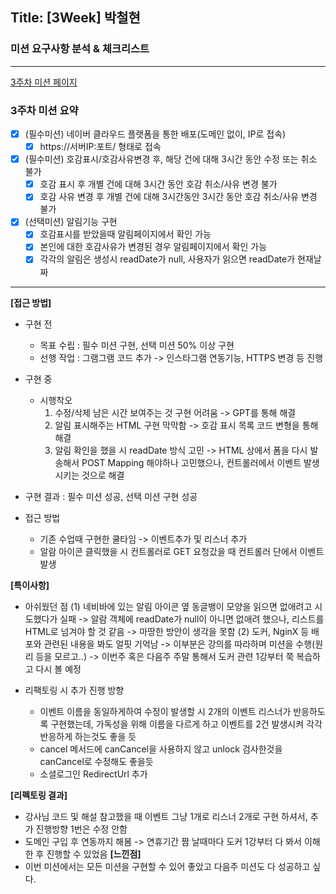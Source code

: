 ## Title: [3Week] 박철현

### 미션 요구사항 분석 & 체크리스트

---
[3주차 미션 페이지](https://wiken.io/ken/12201#3주차)

### 3주차 미션 요약
- [x] (필수미션) 네이버 클라우드 플랫폼을 통한 배포(도메인 없이, IP로 접속) 
  - [x] https://서버IP:포트/ 형태로 접속

- [x] (필수미션) 호감표시/호감사유변경 후, 해당 건에 대해 3시간 동안 수정 또는 취소 불가
  - [x] 호감 표시 후 개별 건에 대해 3시간 동안 호감 취소/사유 변경 불가
  - [x] 호감 사유 변경 후 개별 건에 대해 3시간동안 3시간 동안 호감 취소/사유 변경 불가

- [x] (선택미션) 알림기능 구현
  - [x] 호감표시를 받았을때 알림페이지에서 확인 가능
  - [x] 본인에 대한 호감사유가 변경된 경우 알림페이지에서 확인 가능
  - [x] 각각의 알림은 생성시 readDate가 null, 사용자가 읽으면 readDate가 현재날짜
---

**[접근 방법]**
<br>
- 구현 전
  - 목표 수립 : 필수 미션 구현, 선택 미션 50% 이상 구현
  - 선행 작업 : 그램그램 코드 추가
    -> 인스타그램 연동기능, HTTPS 변경 등 진행
    
  
- 구현 중
  - 시행착오
    1) 수정/삭제 남은 시간 보여주는 것 구현 어려움 -> GPT를 통해 해결
    2) 알림 표시해주는 HTML 구현 막막함 -> 호감 표시 목록 코드 변형을 통해 해결 
    3) 알림 확인을 했을 시 readDate 방식 고민 -> HTML 상에서 폼을 다시 발송해서 POST Mapping 해야하나
       고민했으나, 컨트롤러에서 이벤트 발생시키는 것으로 해결 
  

- 구현 결과 : 필수 미션 성공, 선택 미션 구현 성공


- 접근 방법
  - 기존 수업때 구현한 쿨타임 -> 이벤트추가 및 리스너 추가
  - 알람 아이콘 클릭했을 시 컨트롤러로 GET 요청갔을 때 컨트롤러 단에서 이벤트 발생
    <br>

**[특이사항]**

- 아쉬웠던 점
  (1) 네비바에 있는 알림 아이콘 옆 동글뱅이 모양을 읽으면 없애려고 시도했다가 실패
    -> 알람 객체에 readDate가 null이 아니면 없애려 했으나, 리스트를 HTML로 넘겨야 할 것 같음
    -> 마땅한 방안이 생각을 못함
  (2) 도커, NginX 등 배포와 관련된 내용을 봐도 얼핏 기억남
    -> 이부분은 강의를 따라하며 미션을 수행(원리 등을 모르고..)
    -> 이번주 혹은 다음주 주말 통해서 도커 관련 1강부터 쭉 복습하고 다시 볼 예정


- 리팩토링 시 추가 진행 방향
  - 이벤트 이름을 동일하게하여 수정이 발생할 시 2개의 이벤트 리스너가 반응하도록 구현했는데,
    가독성을 위해 이름을 다르게 하고 이벤트를 2건 발생시켜 각각 반응하게 하는것도 좋을 듯
  - cancel 메서드에 canCancel을 사용하지 않고 unlock 검사한것을 canCancel로 수정해도 좋을듯 
  - 소셜로그인 RedirectUrl 추가


**[리펙토링 결과]**
- 강사님 코드 및 해설 참고했을 때 이벤트 그냥 1개로 리스너 2개로 구현 하셔서, 추가 진행방향 1번은 수정 안함
- 도메인 구입 후 연동까지 해봄
  -> 연휴기간 짬 날때마다 도커 1강부터 다 봐서 이해한 후 진행할 수 있었음
  **[느낀점]**
- 이번 미션에서는 모든 미션을 구현할 수 있어 좋았고 다음주 미션도 다 성공하고 싶다.